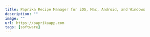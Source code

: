 ```yaml
---
title: Paprika Recipe Manager for iOS, Mac, Android, and Windows
description: "" 
image: ""
url: https://paprikaapp.com
tags: [software]
---
```


